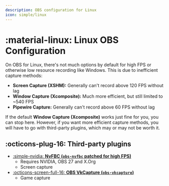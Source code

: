 ```yaml
---
description: OBS configuration for Linux
icon: simple/linux
---
```


# :material-linux: Linux OBS Configuration

On OBS for Linux, there's not much options by default for high FPS or otherwise low resource recording like Windows. This is due to inefficient capture methods:

- **Screen Capture (XSHM):** Generally can't record above 120 FPS without lag
- **Window Capture (Xcomposite):** Much more efficient, but still limited to ~540 FPS
- **Pipewire Capture:** Generally can't record above 60 FPS without lag

If the default **Window Capture (Xcomposite)** works just fine for you, you can stop here. However, if you want more efficient capture methods, you will have to go with third-party plugins, which may or may not be worth it.

## :octicons-plug-16: Third-party plugins

- [:simple-nvidia: **NvFBC (`obs-nvfbc` patched for high FPS)**](nvfbc.md)
    - Requires NVIDIA, OBS 27 and X.Org
    - Screen capture
- [:octicons-screen-full-16: **OBS VkCapture (`obs-vkcapture`)**](obs-vkcapture.md)
    - Game capture